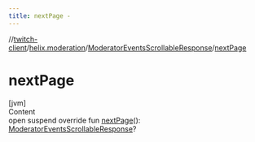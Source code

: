 ```yaml
---
title: nextPage -
---
```

//[twitch-client](../../index.md)/[helix.moderation](../index.md)/[ModeratorEventsScrollableResponse](index.md)/[nextPage](next-page.md)



# nextPage  
[jvm]  
Content  
open suspend override fun [nextPage](next-page.md)(): [ModeratorEventsScrollableResponse](index.md)?  



